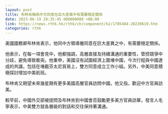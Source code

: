 ```yaml
---
layout: post
title: 布林肯稱與中方同意在巨大差異中有需要穩定關係
date: 2023-06-19 20:35:45.000000000 +08:00
link: https://news.rthk.hk/rthk/ch/component/k2/1705484-20230619.htm
categories: rthk
---
```


美國國務卿布林肯表示，他同中方領導層同意在巨大差異之中，有需要穩定關係。

他表示，在每一項會見中，他都強調，高層直接及持續溝通的重要性，管控競爭中分歧，避免導致衝突。他重申，美國沒有試圖經濟上圍堵中國，今次行程與中國達成的共識，包括在堵截芬太尼貿易上，雙方同意成立工作小組。另外，中美同意積極探討增加中美航班。

布林肯又期望未來幾星期有更多美國高層官員訪問中國。他又指，歡迎中方官員訪美。

較早前，中國外交部被提問及布林肯到中國會否鼓勵更多美方官員訪華，發言人毛寧表示，中美雙方就各層級的對話和交往保持著溝通。
